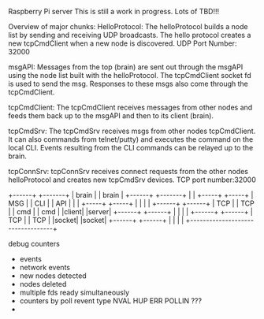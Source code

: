 Raspberry Pi server
This is still a work in progress. Lots of TBD!!!

Overview of major chunks:
HelloProtocol:
	The helloProtocol builds a node list by sending and receiving UDP broadcasts. 
	The hello protocol creates a new tcpCmdClient when a new node is discovered.
	UDP Port Number: 32000


msgAPI:
	Messages from the top (brain) are sent out through the msgAPI using the node list built
	with the helloProtocol. The tcpCmdClient socket fd is used to send the msg.
        Responses to these msgs also come through the tcpCmdClient.


tcpCmdClient:
	The tcpCmdClient receives messages from other nodes and feeds them back up to the 
	msgAPI and then to its client (brain).


tcpCmdSrv:
	The tcpCmdSrv receives msgs from other nodes tcpCmdClient. It can also commands
	from telnet/putty) and executes the command on the local CLI. Events resulting from 
	the CLI commands can be relayed up to the brain.

tcpConnSrv:
	tcpConnSrv receives connect requests from the other nodes helloProtocol and creates 
	new tcpCmdSrv devices.
	TCP port number:32000

+------+                           +-------+
| brain |                          | brain |
+------+                           +-------+
   |                                  |
+-----+                            +-----+
| MSG |                            | CLI |
| API |                            |     |
+-----+                            +-----+
   |                                  |
   |                                  |
+------+                            +------+
| TCP  |                            | TCP  |
| cmd  |                            | cmd  |
|client|                            |server|
+------+                            +------+
   |                                   |
   |                                   |
+------+                           +------+
| TCP  |                           | TCP  |
|socket|                           |socket|
+------+                           +------+
   |                                  |
   |                                  |
   +----------------------------------+


debug counters

- events
- network events
- new nodes detected
- nodes deleted
- multiple fds ready simultaneously
- counters by poll revent type
	NVAL
	HUP
	ERR
	POLLIN
	???
-
